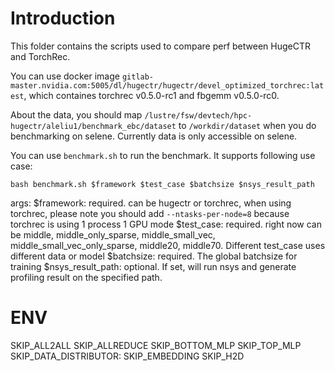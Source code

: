 # Introduction
This folder contains the scripts used to compare perf between HugeCTR and TorchRec.

You can use docker image `gitlab-master.nvidia.com:5005/dl/hugectr/hugectr/devel_optimized_torchrec:latest`, which containes torchrec v0.5.0-rc1 and fbgemm v0.5.0-rc0.

About the data, you should map `/lustre/fsw/devtech/hpc-hugectr/aleliu1/benchmark_ebc/dataset` to `/workdir/dataset` when you do benchmarking on selene. Currently data is only accessible on selene.

You can use `benchmark.sh` to run the benchmark. It supports following use case:
```
bash benchmark.sh $framework $test_case $batchsize $nsys_result_path
```
args:
$framework: required. can be hugectr or torchrec, when using torchrec, please note you should add `--ntasks-per-node=8` because torchrec is using 1 process 1 GPU mode
$test_case: required. right now can be middle, middle_only_sparse, middle_small_vec, middle_small_vec_only_sparse, middle20, middle70. Different test_case uses different data or model
$batchsize: required. The global batchsize for training
$nsys_result_path: optional. If set, will run nsys and generate profiling result on the specified path.

# ENV
SKIP_ALL2ALL
SKIP_ALLREDUCE
SKIP_BOTTOM_MLP
SKIP_TOP_MLP
SKIP_DATA_DISTRIBUTOR:
SKIP_EMBEDDING
SKIP_H2D
